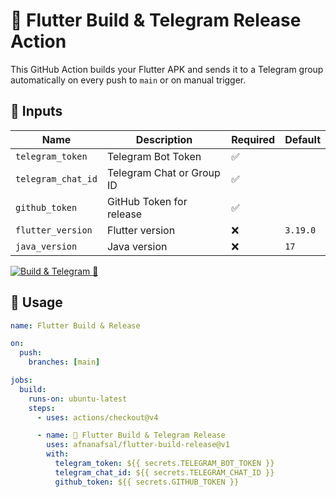# 🚀 Flutter Build & Telegram Release Action

This GitHub Action builds your Flutter APK and sends it to a Telegram group automatically on every push to `main` or on manual trigger.

## 🔧 Inputs

| Name              | Description                    | Required | Default     |
|-------------------|--------------------------------|----------|-------------|
| `telegram_token`  | Telegram Bot Token             | ✅       |             |
| `telegram_chat_id`| Telegram Chat or Group ID      | ✅       |             |
| `github_token`    | GitHub Token for release       | ✅       |             |
| `flutter_version` | Flutter version                | ❌       | `3.19.0`    |
| `java_version`    | Java version                   | ❌       | `17`        |


[![Build & Telegram 📱](https://img.shields.io/github/actions/workflow/status/afnanafsal/flutter-build-release/action.yml?label=Flutter%20Release&logo=flutter&style=flat-square)](https://github.com/afnanafsal/flutter-build-release/actions)



## 🚀 Usage

```yaml
name: Flutter Build & Release

on:
  push:
    branches: [main]

jobs:
  build:
    runs-on: ubuntu-latest
    steps:
      - uses: actions/checkout@v4

      - name: 🔨 Flutter Build & Telegram Release
        uses: afnanafsal/flutter-build-release@v1
        with:
          telegram_token: ${{ secrets.TELEGRAM_BOT_TOKEN }}
          telegram_chat_id: ${{ secrets.TELEGRAM_CHAT_ID }}
          github_token: ${{ secrets.GITHUB_TOKEN }}
